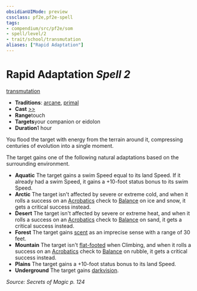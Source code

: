 ```yaml
---
obsidianUIMode: preview
cssclass: pf2e,pf2e-spell
tags:
- compendium/src/pf2e/som
- spell/level/2
- trait/school/transmutation
aliases: ["Rapid Adaptation"]
---
```

# Rapid Adaptation *Spell 2*   
[transmutation](transmutation.md)  

- **Traditions**: [arcane](arcane.md), [primal](primal.md)
- **Cast** [>>](chapter-9-playing-the-game.md#Actions "Two-Action") 
- **Range**touch
- **Targets**your companion or eidolon
- **Duration**1 hour

You flood the target with energy from the terrain around it, compressing centuries of evolution into a single moment.

The target gains one of the following natural adaptations based on the surrounding environment.

- **Aquatic** The target gains a swim Speed equal to its land Speed. If it already had a swim Speed, it gains a +10-foot status bonus to its swim Speed.
- **Arctic** The target isn't affected by severe or extreme cold, and when it rolls a success on an [Acrobatics](../skills.md#Acrobatics) check to [Balance](balance.md) on ice and snow, it gets a critical success instead.
- **Desert** The target isn't affected by severe or extreme heat, and when it rolls a success on an [Acrobatics](../skills.md#Acrobatics) check to [Balance](balance.md) on sand, it gets a critical success instead.
- **Forest** The target gains [scent](scent.md) as an imprecise sense with a range of 30 feet.
- **Mountain** The target isn't [flat-footed](conditions.md#Flat-footed) when Climbing, and when it rolls a success on an [Acrobatics](../skills.md#Acrobatics) check to [Balance](balance.md) on rubble, it gets a critical success instead.
- **Plains** The target gains a +10-foot status bonus to its land Speed.
- **Underground** The target gains [darkvision](rules/abilities/darkvision.md).

*Source: Secrets of Magic p. 124*